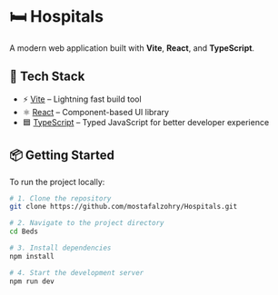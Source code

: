# 🛏️ Hospitals

A modern web application built with **Vite**, **React**, and **TypeScript**.

## 🚀 Tech Stack

- ⚡ [Vite](https://vitejs.dev/) – Lightning fast build tool
- ⚛️ [React](https://reactjs.org/) – Component-based UI library
- 🟦 [TypeScript](https://www.typescriptlang.org/) – Typed JavaScript for better developer experience

## 📦 Getting Started

To run the project locally:

```bash
# 1. Clone the repository
git clone https://github.com/mostafalzohry/Hospitals.git

# 2. Navigate to the project directory
cd Beds

# 3. Install dependencies
npm install

# 4. Start the development server
npm run dev
